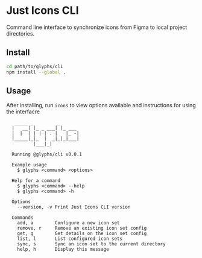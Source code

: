 # Just Icons CLI

Command line interface to synchronize icons from Figma to local project directories.

## Install

```bash
cd path/to/glyphs/cli
npm install --global .
```

## Usage

After installing, run `icons` to view options available and instructions for using the interfacre

```
   _____ _         _
  |   __| |_ _ ___| |_ ___
  |  |  | | | | . |   |_ -|
  |_____|_|_  |  _|_|_|___|
          |___|_|

  Running @glyphs/cli v0.0.1

  Example usage
    $ glyphs <command> <options>

  Help for a command
    $ glyphs <command> --help
    $ glyphs <command> -h

  Options
    --version, -v Print Just Icons CLI version

  Commands
    add, a        Configure a new icon set
    remove, r     Remove an existing icon set config
    get, g        Get details on the icon set config
    list, l       List configured icon sets
    sync, s       Sync an icon set to the current directory
    help, h       Display this message

```
